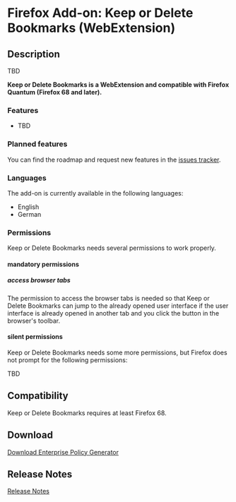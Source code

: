 # Firefox Add-on: Keep or Delete Bookmarks (WebExtension)

## Description

TBD

**Keep or Delete Bookmarks is a WebExtension and compatible with Firefox Quantum (Firefox 68 and later).**

### Features

- TBD

### Planned features

You can find the roadmap and request new features in the
[issues tracker](https://github.com/cadeyrn/keep-or-delete-bookmarks/issues).

### Languages

The add-on is currently available in the following languages:

- English
- German

### Permissions

Keep or Delete Bookmarks needs several permissions to work properly.

#### mandatory permissions

##### access browser tabs

The permission to access the browser tabs is needed so that Keep or Delete Bookmarks can jump to the already opened
user interface if the user interface is already opened in another tab and you click the button in the browser's toolbar.

#### silent permissions

Keep or Delete Bookmarks needs some more permissions, but Firefox does not prompt for the following permissions:

TBD

## Compatibility

Keep or Delete Bookmarks requires at least Firefox 68.

## Download

[Download Enterprise Policy Generator](https://addons.mozilla.org/en-US/firefox/addon/keep-or-delete-bookmarks/)

## Release Notes

[Release Notes](CHANGELOG.md "Release Notes")
